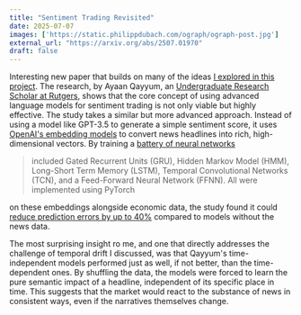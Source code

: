 ```yaml
---
title: "Sentiment Trading Revisited"
date: 2025-07-07
images: ['https://static.philippdubach.com/ograph/ograph-post.jpg']
external_url: "https://arxiv.org/abs/2507.01970"
draft: false
---
```

Interesting new paper that builds on many of the ideas [I explored in this project](/2025/02/20/trading-on-market-sentiment/). The research, by Ayaan Qayyum, an [Undergraduate Research Scholar at Rutgers](https://soe.rutgers.edu/news/ayaan-qayyum-electrical-and-computer-engineering), shows that the core concept of using advanced language models for sentiment trading is not only viable but highly effective. The study takes a similar but more advanced approach. Instead of using a model like GPT-3.5 to generate a simple sentiment score, it uses [OpenAI's embedding models](https://platform.openai.com/docs/guides/embeddings/embedding-models) to convert news headlines into rich, high-dimensional vectors. By training a [battery of neural networks](https://arxiv.org/html/2507.01970v1/extracted/6556003/diagrams/model_comb_diagram.png) 
>included Gated Recurrent Units (GRU), Hidden Markov Model (HMM), Long-Short Term Memory (LSTM), Temporal Convolutional Networks (TCN), and a Feed-Forward Neural Network (FFNN). All were implemented using PyTorch

on these embeddings alongside economic data, the study found it could [reduce prediction errors by up to 40%](https://arxiv.org/html/2507.01970v1/extracted/6556003/diagrams/models_ranked_smape.png) compared to models without the news data. 

The most surprising insight ro me, and one that directly addresses the challenge of temporal drift I discussed, was that Qayyum's time-independent models performed just as well, if not better, than the time-dependent ones. By shuffling the data, the models were forced to learn the pure semantic impact of a headline, independent of its specific place in time. This suggests that the market would react to the substance of news in consistent ways, even if the narratives themselves change.